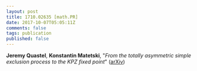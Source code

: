 ```yaml
---
layout: post
title: 1710.02635 [math.PR]
date: 2017-10-07T05:05:11Z
comments: false
tags: publication
published: false
---
```


<b>Jeremy Quastel</b>, <b>Konstantin Matetski</b>, "<i>From the totally asymmetric simple exclusion process to the KPZ fixed  point</i>" ([arXiv](http://arxiv.org/abs/1710.02635v1))
